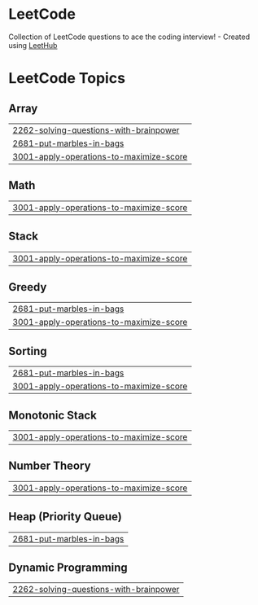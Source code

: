 # LeetCode
Collection of LeetCode questions to ace the coding interview! - Created using [LeetHub](https://github.com/QasimWani/LeetHub)

<!---LeetCode Topics Start-->
# LeetCode Topics
## Array
|  |
| ------- |
| [2262-solving-questions-with-brainpower](https://github.com/Saytara2001/LeetCode/tree/master/2262-solving-questions-with-brainpower) |
| [2681-put-marbles-in-bags](https://github.com/Saytara2001/LeetCode/tree/master/2681-put-marbles-in-bags) |
| [3001-apply-operations-to-maximize-score](https://github.com/Saytara2001/LeetCode/tree/master/3001-apply-operations-to-maximize-score) |
## Math
|  |
| ------- |
| [3001-apply-operations-to-maximize-score](https://github.com/Saytara2001/LeetCode/tree/master/3001-apply-operations-to-maximize-score) |
## Stack
|  |
| ------- |
| [3001-apply-operations-to-maximize-score](https://github.com/Saytara2001/LeetCode/tree/master/3001-apply-operations-to-maximize-score) |
## Greedy
|  |
| ------- |
| [2681-put-marbles-in-bags](https://github.com/Saytara2001/LeetCode/tree/master/2681-put-marbles-in-bags) |
| [3001-apply-operations-to-maximize-score](https://github.com/Saytara2001/LeetCode/tree/master/3001-apply-operations-to-maximize-score) |
## Sorting
|  |
| ------- |
| [2681-put-marbles-in-bags](https://github.com/Saytara2001/LeetCode/tree/master/2681-put-marbles-in-bags) |
| [3001-apply-operations-to-maximize-score](https://github.com/Saytara2001/LeetCode/tree/master/3001-apply-operations-to-maximize-score) |
## Monotonic Stack
|  |
| ------- |
| [3001-apply-operations-to-maximize-score](https://github.com/Saytara2001/LeetCode/tree/master/3001-apply-operations-to-maximize-score) |
## Number Theory
|  |
| ------- |
| [3001-apply-operations-to-maximize-score](https://github.com/Saytara2001/LeetCode/tree/master/3001-apply-operations-to-maximize-score) |
## Heap (Priority Queue)
|  |
| ------- |
| [2681-put-marbles-in-bags](https://github.com/Saytara2001/LeetCode/tree/master/2681-put-marbles-in-bags) |
## Dynamic Programming
|  |
| ------- |
| [2262-solving-questions-with-brainpower](https://github.com/Saytara2001/LeetCode/tree/master/2262-solving-questions-with-brainpower) |
<!---LeetCode Topics End-->